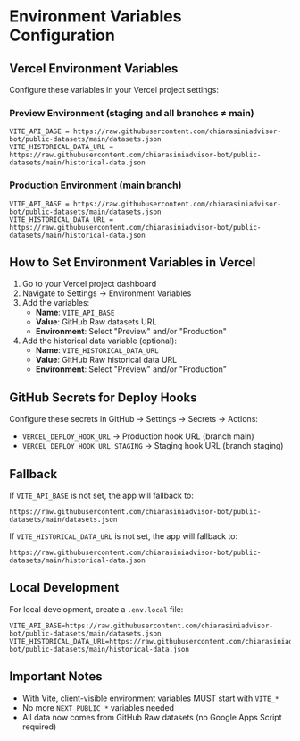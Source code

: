 # Environment Variables Configuration

## Vercel Environment Variables

Configure these variables in your Vercel project settings:

### Preview Environment (staging and all branches ≠ main)
```
VITE_API_BASE = https://raw.githubusercontent.com/chiarasiniadvisor-bot/public-datasets/main/datasets.json
VITE_HISTORICAL_DATA_URL = https://raw.githubusercontent.com/chiarasiniadvisor-bot/public-datasets/main/historical-data.json
```

### Production Environment (main branch)
```
VITE_API_BASE = https://raw.githubusercontent.com/chiarasiniadvisor-bot/public-datasets/main/datasets.json
VITE_HISTORICAL_DATA_URL = https://raw.githubusercontent.com/chiarasiniadvisor-bot/public-datasets/main/historical-data.json
```

## How to Set Environment Variables in Vercel

1. Go to your Vercel project dashboard
2. Navigate to Settings → Environment Variables
3. Add the variables:
   - **Name**: `VITE_API_BASE`
   - **Value**: GitHub Raw datasets URL
   - **Environment**: Select "Preview" and/or "Production"
4. Add the historical data variable (optional):
   - **Name**: `VITE_HISTORICAL_DATA_URL`
   - **Value**: GitHub Raw historical data URL
   - **Environment**: Select "Preview" and/or "Production"

## GitHub Secrets for Deploy Hooks

Configure these secrets in GitHub → Settings → Secrets → Actions:

- `VERCEL_DEPLOY_HOOK_URL` → Production hook URL (branch main)
- `VERCEL_DEPLOY_HOOK_URL_STAGING` → Staging hook URL (branch staging)

## Fallback

If `VITE_API_BASE` is not set, the app will fallback to:
```
https://raw.githubusercontent.com/chiarasiniadvisor-bot/public-datasets/main/datasets.json
```

If `VITE_HISTORICAL_DATA_URL` is not set, the app will fallback to:
```
https://raw.githubusercontent.com/chiarasiniadvisor-bot/public-datasets/main/historical-data.json
```

## Local Development

For local development, create a `.env.local` file:
```
VITE_API_BASE=https://raw.githubusercontent.com/chiarasiniadvisor-bot/public-datasets/main/datasets.json
VITE_HISTORICAL_DATA_URL=https://raw.githubusercontent.com/chiarasiniadvisor-bot/public-datasets/main/historical-data.json
```

## Important Notes

- With Vite, client-visible environment variables MUST start with `VITE_*`
- No more `NEXT_PUBLIC_*` variables needed
- All data now comes from GitHub Raw datasets (no Google Apps Script required)
